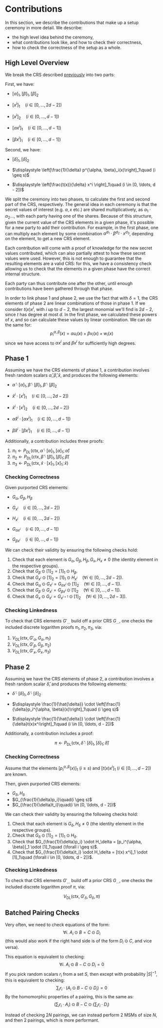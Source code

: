 # Contributions

In this section, we describe the contributions that make up a setup ceremony
in more detail.
We describe:
- the high level idea behind the ceremony,
- what contributions look like, and how to check their correctness,
- how to check the correctness of the setup as a whole.

## High Level Overview

We break the CRS described [previously](./groth16_recap.md) into two parts:

First, we have:

- $[\alpha]_1, [\beta]_1, [\beta]_2$

- $\displaystyle \left[x^i\right]_1\quad (i \in [0, \ldots, 2d - 2])$

- $\displaystyle \left[x^i\right]_2\quad (i \in [0, \ldots, d - 1])$

- $\displaystyle \left[\alpha x^i\right]_1\quad (i \in [0, \ldots, d - 1])$

- $\displaystyle \left[\beta x^i\right]_1\quad (i \in [0, \ldots, d - 1])$


Second, we have:

- $[\delta]_1, [\delta]_2$

- $\displaystyle \left[\frac{1}{\delta} p^{\alpha, \beta}_i(x)\right]_1\quad (i \geq s)$

- $\displaystyle \left[\frac{t(x)}{\delta} x^i \right]_1\quad (i \in [0, \ldots, d - 2])$

We split the ceremony into two phases, to calculate the first and second
part of the CRS, respectively.
The general idea in each ceremony is that the secret values of interest
(e.g. $\alpha, x$ etc.) are shared multiplicatively, as
$\alpha_1 \cdot \alpha_2 \ldots$, with each party having
one of the shares.
Because of this structure, given the current value of the CRS elements
in a given phase, it's possible for a new party to add their contribution.
For example, in the first phase, one can multiply each element
by some combination $\alpha^{d_1} \cdot \beta^{d_2} \cdot x^{d_3}$,
depending on the element,
to get a new CRS element.

Each contribution will come with a proof of knowledge for the new secret
values contributed, which can also partially attest to how these secret
values were used.
However, this is not enough to guarantee that the resulting elements
are a valid CRS: for this, we have a consistency check
allowing us to check that the elements in a given phase
have the correct internal structure.

Each party can thus contribute one after the other, until
enough contributions have been gathered through that phase.

In order to link phase 1 and phase 2,
we use the fact that with $\delta = 1$, the CRS elements of phase 2
are linear combinations of those in phase 1.
If we consider $t(x)x^i$, with $i$ up to $d - 2$,
the largest monomial we'll find is $2d - 2$, since $t$ has degree at most $d$.
In the first phase, we calculated these powers of $x$, and so can
calculate these values by linear combination.
We can do the same for:
$$
p_i^{\alpha, \beta}(x) = \alpha u_i(x) + \beta v_i(x) + w_i(x)
$$
since we have access to $\alpha x^i$ and $\beta x^i$ for sufficiently
high degrees.

## Phase 1

Assuming we have the CRS elements of phase 1, a contribution involves
fresh random scalars $\hat{\alpha}, \hat{\beta}, \hat{x}$, and produces
the following elements:

- $\hat{\alpha} \cdot [\alpha]_1, \hat{\beta} \cdot [\beta]_1, \hat{\beta} \cdot [\beta]_2$

- $\hat{x}^i \cdot [x^i]_1\quad (i \in [0, \ldots, 2d - 2])$
- $\hat{x}^i \cdot [x^i]_2\quad (i \in [0, \ldots, 2d - 2])$
- $\hat{\alpha}\hat{x}^i \cdot [\alpha x^i]_1\quad (i \in [0, \ldots, d - 1])$
- $\hat{\beta}\hat{x}^i \cdot [\beta x^i]_1\quad (i \in [0, \ldots, d - 1])$

Additionally, a contribution includes three proofs:

1. $\pi_1 \gets P_{\text{DL}}(\text{ctx}, \hat{\alpha} \cdot [\alpha]_1, [\alpha]_1; \hat{\alpha})$
2. $\pi_2 \gets P_{\text{DL}}(\text{ctx}, \hat{\beta} \cdot [\beta]_1, [\beta]_1; \hat{\beta})$
3. $\pi_3 \gets P_{\text{DL}}(\text{ctx}, \hat{x} \cdot [x]_1, [x]_1; \hat{x})$

### Checking Correctness

Given purported CRS elements:

- $G_{\alpha}, G_{\beta}, H_{\beta}$

- $G_{x^i}\quad (i \in [0, \ldots, 2d - 2])$

- $H_{x^i}\quad (i \in [0, \ldots, 2d - 2])$

- $\displaystyle G_{\alpha x^i}\quad (i \in [0, \ldots, d - 1])$

- $\displaystyle G_{\beta x^i}\quad (i \in [0, \ldots, d - 1])$

We can check their validity by ensuring the following checks hold:

1. Check that each element is $G_\alpha, G_\beta, H_{\beta}, G_x, H_x \neq 0$ (the identity element in the respective groups).
2. Check that $G_\beta \odot [1]_2 = [1]_1 \odot H_\beta$.
3. Check that $G_{x^i} \odot [1]_2 = [1]_1 \odot H_{x^i} \quad (\forall i \in [0, \ldots, 2d - 2])$.
4. Check that $G_{\alpha} \odot G_{x^i} = G_{\alpha x^i} \odot [1]_2 \quad (\forall i \in [0, \ldots, d- 1])$.
4. Check that $G_{\beta} \odot G_{x^i} = G_{\beta x^i} \odot [1]_2 \quad (\forall i \in [0, \ldots, d- 1])$.
4. Check that $G_{x} \odot G_{x^i} = G_{x^{i + 1}} \odot [1]_2 \quad (\forall i \in [0, \ldots, 2d - 3])$.

### Checking Linkedness

To check that CRS elements $G'_{\ldots}$ build off a prior CRS $G_{\ldots}$,
one checks the included discrete logarithm proofs $\pi_1, \pi_2, \pi_3$, via:

1. $V_{\text{DL}}(\text{ctx}, G'_\alpha, G_\alpha, \pi_1)$
2. $V_{\text{DL}}(\text{ctx}, G'_\beta, G_\beta, \pi_2)$
3. $V_{\text{DL}}(\text{ctx}, G'_x, G_x, \pi_3)$

## Phase 2

Assuming we have the CRS elements of phase 2, a contribution involves
a fresh random scalar $\hat{\delta}$, and produces
the following elements:

- $\hat{\delta} \cdot [\delta]_1, \hat{\delta} \cdot [\delta]_2$

- $\displaystyle \frac{1}{\hat{\delta}} \cdot \left[\frac{1}{\delta}p_i^{\alpha, \beta}(x)\right]_1\quad (i \geq s)$

- $\displaystyle \frac{1}{\hat{\delta}} \cdot \left[\frac{1}{\delta}t(x)x^i\right]_1\quad (i \in [0, \ldots, d - 2])$

Additionally, a contribution includes a proof:

$$
\pi \gets P_{\text{DL}}(\text{ctx}, \hat{\delta} \cdot [\delta]_1, [\delta]_1; \hat{\delta})
$$

### Checking Correctness 

Assume that the elements $[p_i^{\alpha, \beta}(x)]_1\ (i \geq s)$ and $[t(x) x^i]_1\ (i \in [0, \ldots, d - 2])$ are known.

Then, given purported CRS elements:

- $G_\delta, H_\delta$
- $G_{\frac{1}{\delta}p_i}\quad(i \geq s)$
- $G_{\frac{1}{\delta}t_i}\quad(i \in [0, \ldots, d - 2])$

We can check their validity by ensuring the following checks hold:

1. Check that each element is $G_\delta, H_\delta \neq 0$ (the identity element in the respective groups).
2. Check that $G_\delta \odot [1]_2 = [1]_1 \odot H_\delta$.
3. Check that $G_{\frac{1}{\delta}p_i} \odot H_\delta = [p_i^{\alpha, \beta}]_1 \odot [1]_1\quad (\forall i \geq s)$.
4. Check that $G_{\frac{1}{\delta}t_i} \odot H_\delta = [t(x) x^i]_1 \odot [1]_1\quad (\forall i \in [0, \ldots, d - 2])$.

### Checking Linkedness

To check that CRS elements $G'_{\ldots}$ build off a prior CRS $G_{\ldots}$,
one checks the included discrete logarithm proof $\pi$, via:

$$
V_{\text{DL}}(\text{ctx}, G'_\delta, G_\delta, \pi)
$$

## Batched Pairing Checks

Very often, we need to check equations of the form:
$$
\forall i.\ A_i \odot B = C \odot D_i
$$
(this would also work if the right hand side is of the form $D_i \odot C$, and vice versa).

This equation is equivalent to checking:
$$
\forall i.\ A_i \odot B - C \odot D_i = 0
$$
If you pick random scalars $r_i$ from a set $S$, then except with probability
$|S|^{-1}$, this is equivalent to checking:
$$
\sum_i r_i \cdot (A_i \odot B - C \odot D_i) = 0
$$
By the homomorphic properties of a pairing, this is the same as:
$$
\left(\sum_i r_i \cdot A_i\right) \odot B - C \odot \left(\sum_i r_i \cdot D_i\right)
$$

Instead of checking $2N$ pairings, we can instead perform $2$ MSMs
of size $N$, and then $2$ pairings, which is more performant.
